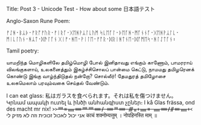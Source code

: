 Title: Post 3 - Unicode Test - How about some 日本語テスト

Anglo-Saxon Rune Poem:

ᚠᛇᚻ᛫ᛒᛦᚦ᛫ᚠᚱᚩᚠᚢᚱ᛫ᚠᛁᚱᚪ᛫ᚷᛖᚻᚹᛦᛚᚳᚢᛗ
ᛋᚳᛖᚪᛚ᛫ᚦᛖᚪᚻ᛫ᛗᚪᚾᚾᚪ᛫ᚷᛖᚻᚹᛦᛚᚳ᛫ᛗᛁᚳᛚᚢᚾ᛫ᚻᛦᛏ᛫ᛞᚫᛚᚪᚾ
ᚷᛁᚠ᛫ᚻᛖ᛫ᚹᛁᛚᛖ᛫ᚠᚩᚱ᛫ᛞᚱᛁᚻᛏᚾᛖ᛫ᛞᚩᛗᛖᛋ᛫ᚻᛚᛇᛏᚪᚾ᛬

Tamil poetry:

யாமறிந்த மொழிகளிலே தமிழ்மொழி போல் இனிதாவது எங்கும் காணோம்,
பாமரராய் விலங்குகளாய், உலகனைத்தும் இகழ்ச்சிசொலப் பான்மை கெட்டு,
நாமமது தமிழரெனக் கொண்டு இங்கு வாழ்ந்திடுதல் நன்றோ? சொல்லீர்!
தேமதுரத் தமிழோசை உலகமெலாம் பரவும்வகை செய்தல் வேண்டும்.


I can eat glass:
私はガラスを食べられます。それは私を傷つけません。
Կրնամ ապակի ուտել և ինծի անհանգիստ չըներ։
I kå Glas frässa, ond des macht mr nix!
᚛᚛ᚉᚑᚅᚔᚉᚉᚔᚋ ᚔᚈᚔ ᚍᚂᚐᚅᚑ ᚅᚔᚋᚌᚓᚅᚐ᚜
אני יכול לאכול זכוכית וזה לא מזיק לי
काचं शक्नोम्यत्तुम् । नोपहिनस्ति माम् ॥

